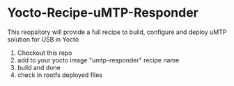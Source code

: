 # Yocto-Recipe-uMTP-Responder
This reopsitory will provide a full recipe to build, configure and deploy uMTP solution for USB in Yocto

1.  Checkout this repo
2.  add to your yocto image "umtp-responder" recipe name
3.  build and done
4.  check in rootfs deployed files
